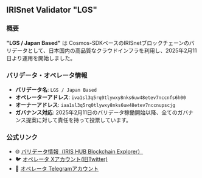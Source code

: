 ## IRISnet Validator "LGS"

### 概要
**"LGS / Japan Based"** は Cosmos-SDKベースのIRISnetブロックチェーンのバリデータとして、日本国内の高品質なクラウドインフラを利用し、2025年2月11日より運用を開始しました。

### バリデータ・オペレータ情報
- **バリデータ名**: `LGS / Japan Based`  
- **オペレーターアドレス**: `iva1sl3q5rq0tlywxy8nks6uw48etev7nccnfs6h00`  
- **オーナーアドレス**: `iaa1sl3q5rq0tlywxy8nks6uw48etev7nccnupscjg`  
- **ガバナンス対応**: 2025年2月11日のバリデータ稼働開始以降、全てのガバナンス提案に対して責任を持って投票しています。

### 公式リンク
- 🌐 [バリデータ情報（IRIS HUB Blockchain Explorer）](https://irishub.iobscan.io/#/staking/validators/iva1sl3q5rq0tlywxy8nks6uw48etev7nccnfs6h00)  
- 🐦 [オペレータ Xアカウント(旧Twitter)](https://x.com/lgsyukisugiyama)  
- 💬 [オペレータ Telegramアカウント](https://t.me/yukisugiyama)
